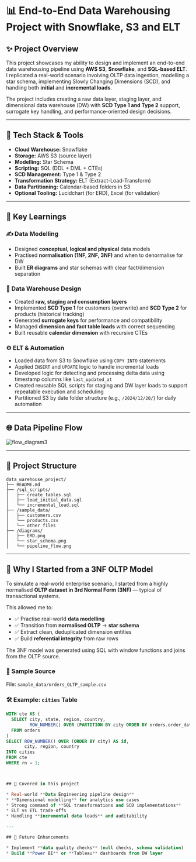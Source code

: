 # 📊 End-to-End Data Warehousing Project with Snowflake, S3 and ELT

## ✨ Project Overview

This project showcases my ability to design and implement an end-to-end data warehousing pipeline using **AWS S3**, **Snowflake**, and **SQL-based ELT**. I replicated a real-world scenario involving OLTP data ingestion, modelling a star schema, implementing Slowly Changing Dimensions (SCD), and handling both **initial** and **incremental loads**.

The project includes creating a raw data layer, staging layer, and dimensional data warehouse (DW) with **SCD Type 1 and Type 2** support, surrogate key handling, and performance-oriented design decisions.

---

## 🔧 Tech Stack & Tools

* **Cloud Warehouse:** Snowflake
* **Storage:** AWS S3 (source layer)
* **Modelling:** Star Schema
* **Scripting:** SQL (DDL + DML + CTEs)
* **SCD Management:** Type 1 & Type 2
* **Transformation Strategy:** ELT (Extract-Load-Transform)
* **Data Partitioning:** Calendar-based folders in S3
* **Optional Tooling:** Lucidchart (for ERD), Excel (for validation)

---

## 🤝 Key Learnings

### ✍️ Data Modelling

* Designed **conceptual, logical and physical** data models
* Practised **normalisation (1NF, 2NF, 3NF)** and when to denormalise for DW
* Built **ER diagrams** and star schemas with clear fact/dimension separation

### 📁 Data Warehouse Design

* Created **raw, staging and consumption layers**
* Implemented **SCD Type 1** for customers (overwrite) and **SCD Type 2** for products (historical tracking)
* Generated **surrogate keys** for performance and compatibility
* Managed **dimension and fact table loads** with correct sequencing
* Built reusable **calendar dimension** with recursive CTEs

### ⚙️ ELT & Automation

* Loaded data from S3 to Snowflake using `COPY INTO` statements
* Applied `INSERT` and `UPDATE` logic to handle incremental loads
* Developed logic for detecting and processing delta data using timestamp columns like `last_updated_at`
* Created reusable SQL scripts for staging and DW layer loads to support repeatable execution and scheduling
* Partitioned S3 by date folder structure (e.g., `/2024/12/20/`) for daily automation

---

## 🌐 Data Pipeline Flow

![flow_diagram3](https://github.com/user-attachments/assets/0bbb009f-b5f2-4574-8eed-7d40125e7d65)

---

## 📄 Project Structure

```
data_warehouse_project/
├── README.md
├── /sql_scripts/
│   ├── create_tables.sql
│   ├── load_initial_data.sql
│   └── incremental_load.sql
├── /sample_data/
│   ├── customers.csv
│   └── products.csv
│   └── other files
├── /diagrams/
│   ├── ERD.png
│   └── star_schema.png
│   └── pipeline_flow.png

```

---
## 🧱 Why I Started from a 3NF OLTP Model

To simulate a real-world enterprise scenario, I started from a highly normalised **OLTP dataset in 3rd Normal Form (3NF)** — typical of transactional systems.

This allowed me to:
- ✅ Practise real-world **data modelling**
- ✅ Transition from **normalised OLTP** → **star schema**
- ✅ Extract clean, deduplicated dimension entities
- ✅ Build **referential integrity** from raw rows

The 3NF model was generated using SQL with window functions and joins from the OLTP source.

### 📂 Sample Source
File: `sample_data/orders_OLTP_sample.csv`

### 🛠 Example: `cities` Table
```sql
WITH cte AS (
  SELECT city, state, region, country,
         ROW_NUMBER() OVER (PARTITION BY city ORDER BY orders.order_date) AS rn
  FROM orders
)
SELECT ROW_NUMBER() OVER (ORDER BY city) AS id,
       city, region, country
INTO cities
FROM cte
WHERE rn = 1;



## 🌟 Covered in this project

* Real-world **Data Engineering pipeline design**
* **Dimensional modelling** for analytics use cases
* Strong command of **SQL transformations and SCD implementations**
* ELT vs ETL trade-offs
* Handling **incremental data loads** and auditability

---

## 🚀 Future Enhancements

* Implement **data quality checks** (null checks, schema validation)
* Build **Power BI** or **Tableau** dashboards from DW layer
